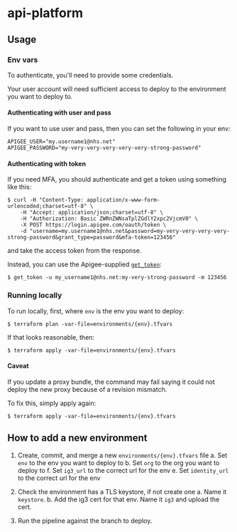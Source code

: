 # api-platform

## Usage
### Env vars
To authenticate, you'll need to provide some credentials.

Your user account will need sufficient access to deploy to the environment you want to deploy to.

#### Authenticating with user and pass
If you want to use user and pass, then you can set the following in your env:
```
APIGEE_USER="my.username1@nhs.net"
APIGEE_PASSWORD="my-very-very-very-very-very-strong-password"
```

#### Authenticating with token
If you need MFA, you should authenticate and get a token using something like this:
```
$ curl -H "Content-Type: application/x-www-form-urlencoded;charset=utf-8" \
    -H "Accept: application/json;charset=utf-8" \
    -H "Authorization: Basic ZWRnZWNsaTplZGdlY2xpc2VjcmV0" \
    -X POST https://login.apigee.com/oauth/token \
    -d "username=my.username1@nhs.net&password=my-very-very-very-very-strong-password&grant_type=password&mfa-token=123456"
```
and take the access token from the response.


Instead, you can use the Apigee-supplied [`get_token`](https://docs.apigee.com/api-platform/system-administration/using-gettoken):
```
$ get_token -u my_username1@nhs.net:my-very-strong-password -m 123456
```

### Running locally
To run locally, first, where `env` is the env you want to deploy:
```
$ terraform plan -var-file=environments/{env}.tfvars
```

If that looks reasonable, then:
```
$ terraform apply -var-file=environments/{env}.tfvars
```

#### Caveat
If you update a proxy bundle, the command may fail saying it could not deploy the new proxy because of a revision mismatch.

To fix this, simply apply again:
```
$ terraform apply -var-file=environments/{env}.tfvars
```

## How to add a new environment
1. Create, commit, and merge a new `environments/{env}.tfvars` file
  a. Set `env` to the env you want to deploy to
  b. Set `org` to the org you want to deploy to
  f. Set `ig3_url` to the correct url for the env
  e. Set `identity_url` to the correct url for the env

2. Check the environment has a TLS keystore, if not create one
  a. Name it `keystore`.
  b. Add the ig3 cert for that env. Name it `ig3` and upload the cert.
  
3. Run the pipeline against the branch to deploy.
